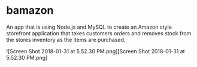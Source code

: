 # bamazon

An app that is using Node.js and MySQL to create an Amazon style storefront application that takes customers orders and removes stock from the stores inventory as the items are purchased.

![Screen Shot 2018-01-31 at 5.52.30 PM.png][Screen Shot 2018-01-31 at 5.52.30 PM.png]
